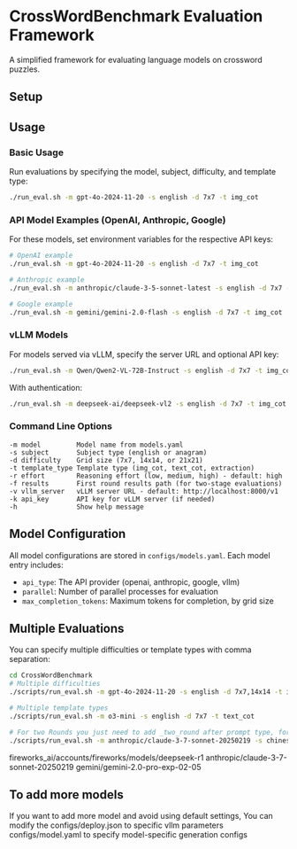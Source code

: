 # CrossWordBenchmark Evaluation Framework

A simplified framework for evaluating language models on crossword puzzles.

## Setup

## Usage

### Basic Usage

Run evaluations by specifying the model, subject, difficulty, and template type:

```bash
./run_eval.sh -m gpt-4o-2024-11-20 -s english -d 7x7 -t img_cot
```

### API Model Examples (OpenAI, Anthropic, Google)

For these models, set environment variables for the respective API keys:

```bash
# OpenAI example
./run_eval.sh -m gpt-4o-2024-11-20 -s english -d 7x7 -t img_cot

# Anthropic example
./run_eval.sh -m anthropic/claude-3-5-sonnet-latest -s english -d 7x7 -t img_cot

# Google example
./run_eval.sh -m gemini/gemini-2.0-flash -s english -d 7x7 -t img_cot
```

### vLLM Models

For models served via vLLM, specify the server URL and optional API key:

```bash
./run_eval.sh -m Qwen/Qwen2-VL-72B-Instruct -s english -d 7x7 -t img_cot -v http://localhost:8000/v1
```

With authentication:

```bash
./run_eval.sh -m deepseek-ai/deepseek-vl2 -s english -d 7x7 -t img_cot -v http://your-server:8000/v1 -k your_api_key
```

### Command Line Options

```
-m model         Model name from models.yaml
-s subject       Subject type (english or anagram)
-d difficulty    Grid size (7x7, 14x14, or 21x21)
-t template_type Template type (img_cot, text_cot, extraction)
-r effort        Reasoning effort (low, medium, high) - default: high
-f results       First round results path (for two-stage evaluations)
-v vllm_server   vLLM server URL - default: http://localhost:8000/v1
-k api_key       API key for vLLM server (if needed)
-h               Show help message
```

## Model Configuration

All model configurations are stored in `configs/models.yaml`. Each model entry includes:

- `api_type`: The API provider (openai, anthropic, google, vllm)
- `parallel`: Number of parallel processes for evaluation
- `max_completion_tokens`: Maximum tokens for completion, by grid size

## Multiple Evaluations

You can specify multiple difficulties or template types with comma separation:

```bash
cd CrossWordBenchmark
# Multiple difficulties
./scripts/run_eval.sh -m gpt-4o-2024-11-20 -s english -d 7x7,14x14 -t img_cot

# Multiple template types
./scripts/run_eval.sh -m o3-mini -s english -d 7x7 -t text_cot

# For two Rounds you just need to add _two_round after prompt type, for example img_cot_two_round, text_cot_two_round, and set the path to first-round results (this is for the model to read first-round conversation to construct follow-up message)
./scripts/run_eval.sh -m anthropic/claude-3-7-sonnet-20250219 -s chinese,english_simple,commonsenseqa -d 7x7 -t text_cot_two_round -f ./path/previous_results
```
fireworks_ai/accounts/fireworks/models/deepseek-r1
anthropic/claude-3-7-sonnet-20250219
gemini/gemini-2.0-pro-exp-02-05

## To add more models
If you want to add more model and avoid using default settings, You can modify the configs/deploy.json to specific vllm parameters
configs/model.yaml to specify model-specific generation configs